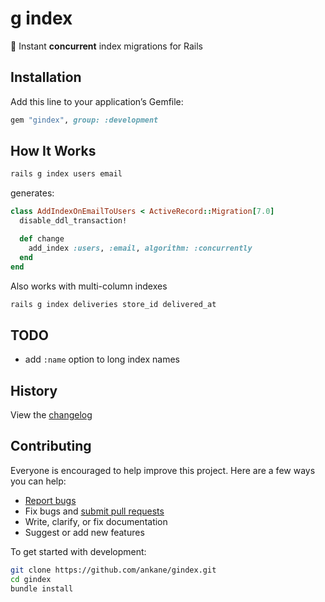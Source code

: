 # g index

:speedboat: Instant **concurrent** index migrations for Rails

## Installation

Add this line to your application’s Gemfile:

```ruby
gem "gindex", group: :development
```

## How It Works

```sh
rails g index users email
```

generates:

```ruby
class AddIndexOnEmailToUsers < ActiveRecord::Migration[7.0]
  disable_ddl_transaction!

  def change
    add_index :users, :email, algorithm: :concurrently
  end
end
```

Also works with multi-column indexes

```sh
rails g index deliveries store_id delivered_at
```

## TODO

- add `:name` option to long index names

## History

View the [changelog](https://github.com/ankane/gindex/blob/master/CHANGELOG.md)

## Contributing

Everyone is encouraged to help improve this project. Here are a few ways you can help:

- [Report bugs](https://github.com/ankane/gindex/issues)
- Fix bugs and [submit pull requests](https://github.com/ankane/gindex/pulls)
- Write, clarify, or fix documentation
- Suggest or add new features

To get started with development:

```sh
git clone https://github.com/ankane/gindex.git
cd gindex
bundle install
```
